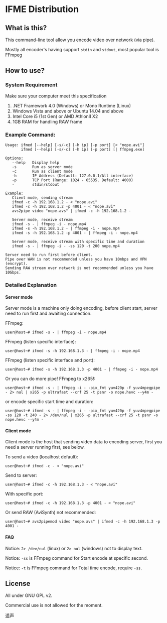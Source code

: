 # IFME Distribution
## What is this?
This command-line tool allow you encode video over network (via pipe).

Mostly all encoder's having support `stdin` and `stdout`, most popular tool is FFmpeg

## How to use?
### System Requirement
Make sure your computer meet this specification

1. .NET Framework 4.0 (Windows) or Mono Runtime (Linux)
2. Windows Vista and above or Ubuntu 14.04 and above
3. Intel Core i5 (1st Gen) or AMD AthlonII X2
4. 1GB RAM for handling RAW frame

### Example Command:
```
Usage: ifmed [--help] [-s/-c] [-h ip] [-p port] [< "nope.avi"]
       ifmed [--help] [-s/-c] [-h ip] [-p port] [| ffmpeg.exe]

Options:
   --help   Display help
   -s       Run as server mode
   -c       Run as client mode
   -h       IP Address (Default: 127.0.0.1/All interface)
   -p       TCP Port (Range: 1024 - 65535. Default: 4000)
   -        stdin/stdout

Example:
   Client mode, sending stream
   ifmed -c -h 192.168.1.2 - < "nope.avi"
   ifmed -c -h 192.168.1.2 -p 4001 - < "nope.avi"
   avs2pipe video "nope.avs" | ifmed -c -h 192.168.1.2 -

   Server mode, receive stream
   ifmed -s - | ffmpeg -i - nope.mp4
   ifmed -s -h 192.168.1.2 - | ffmpeg -i - nope.mp4
   ifmed -s -h 192.168.1.2 -p 4001 - | ffmpeg -i - nope.mp4

   Server mode, receive stream with specific time and duration
   ifmed -s - | ffmpeg -i - -ss 120 -t 200 nope.mp4

Server need to run first before client.
Pipe over WAN is not recommended unless you have 10mbps and VPN (encrypt).
Sending RAW stream over network is not recommended unless you have 10Gbps.
```

### Detailed Explanation
#### Server mode
Server mode is a machine only doing encoding, before client start, server need to run first and awaiting connection.

FFmpeg:
```
user@host~# ifmed -s - | ffmpeg -i - nope.mp4
```

FFmpeg (listen specific interface):
```
user@host~# ifmed -s -h 192.168.1.3 - | ffmpeg -i - nope.mp4
```

FFmpeg (listen specific interface and port):
```
user@host~# ifmed -s -h 192.168.1.3 -p 4001 - | ffmpeg -i - nope.mp4
```

Or you can do more pipe! FFmpeg to x265!:
```
user@host~# ifmed -s - | ffmpeg -i - -pix_fmt yuv420p -f yuv4mpegpipe - 2> nul | x265 -p ultrafast --crf 25 -t psnr -o nope.hevc --y4m -
```

or encode specific start time and duration:
```
user@host~# ifmed -s - | ffmpeg -i - -pix_fmt yuv420p -f yuv4mpegpipe -ss 120 -t 240 - 2> /dev/nul | x265 -p ultrafast --crf 25 -t psnr -o nope.hevc --y4m -
```

#### Client mode
Client mode is the host that sending video data to encoding server, first you need a server running first, see below.

To send a video (localhost default):
```
user@host~# ifmed -c - < "nope.avi"
```

Send to server:
```
user@host~# ifmed -c -h 192.168.1.3 - < "nope.avi"
```

With specific port:
```
user@host~# ifmed -c -h 192.168.1.3 -p 4001 - < "nope.avi"
```

Or send RAW (AviSynth) not recommended:
```
user@host~# avs2pipemod video "nope.avs" | ifmed -c -h 192.168.1.3 -p 4001 -
```

#### FAQ
Notice: `2> /dev/nul` (linux) or `2> nul` (windows) not to display text.

Notice: `-ss` is FFmpeg command for Start encode at specific second.

Notice: `-t` is FFmpeg command for Total time encode, require `-ss`.

## License
All under GNU GPL v2.

Commercial use is not allowed for the moment.

遥声
